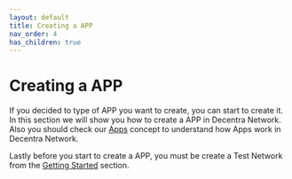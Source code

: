 ```yaml
---
layout: default
title: Creating a APP
nav_order: 4
has_children: true
---
```


# Creating a APP

If you decided to type of APP you want to create, you can start to create it. In this section we will show you how to create a APP in Decentra Network. Also you should check our [Apps](https://docs.decentranetwork.org/concepts/apps.html) concept to understand how Apps work in Decentra Network.

Lastly before you start to create a APP, you must be create a Test Network from the [Getting Started](https://docs.decentranetwork.org/getting-started/) section.